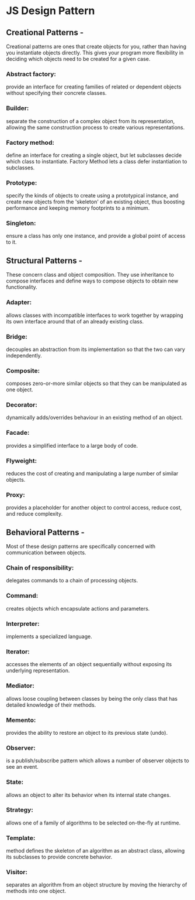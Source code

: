 # JS Design Pattern

## Creational Patterns -
 Creational patterns are ones that create objects for you, rather than having you instantiate objects directly. This gives your   program more flexibility in deciding which objects need to be created for a given case.

### Abstract factory: 
provide an interface for creating families of related or dependent objects without specifying their concrete classes.
### Builder: 
separate the construction of a complex object from its representation, allowing the same construction process to create various representations.
### Factory method: 
define an interface for creating a single object, but let subclasses decide which class to instantiate. Factory Method lets a class defer instantiation to subclasses.
### Prototype: 
specify the kinds of objects to create using a prototypical instance, and create new objects from the 'skeleton' of an existing object, thus boosting performance and keeping memory footprints to a minimum.
### Singleton: 
ensure a class has only one instance, and provide a global point of access to it.


## Structural Patterns -
These concern class and object composition. They use inheritance to compose interfaces and define ways to compose objects to obtain new functionality.

### Adapter:
allows classes with incompatible interfaces to work together by wrapping its own interface around that of an already existing class.
### Bridge: 
decouples an abstraction from its implementation so that the two can vary independently.
### Composite:
composes zero-or-more similar objects so that they can be manipulated as one object.
### Decorator:
dynamically adds/overrides behaviour in an existing method of an object.
### Facade:
provides a simplified interface to a large body of code.
### Flyweight:
 reduces the cost of creating and manipulating a large number of similar objects.
### Proxy:
provides a placeholder for another object to control access, reduce cost, and reduce complexity.


## Behavioral Patterns -
Most of these design patterns are specifically concerned with communication between objects.

### Chain of responsibility: 
delegates commands to a chain of processing objects.
### Command:
creates objects which encapsulate actions and parameters.
### Interpreter:
implements a specialized language.
### Iterator:
accesses the elements of an object sequentially without exposing its underlying representation.
### Mediator:
allows loose coupling between classes by being the only class that has detailed knowledge of their methods.
### Memento:
provides the ability to restore an object to its previous state (undo).
### Observer:
is a publish/subscribe pattern which allows a number of observer objects to see an event.
### State:
allows an object to alter its behavior when its internal state changes.
### Strategy:
allows one of a family of algorithms to be selected on-the-fly at runtime.
### Template:
method defines the skeleton of an algorithm as an abstract class, allowing its subclasses to provide concrete behavior.
### Visitor:
separates an algorithm from an object structure by moving the hierarchy of methods into one object.

